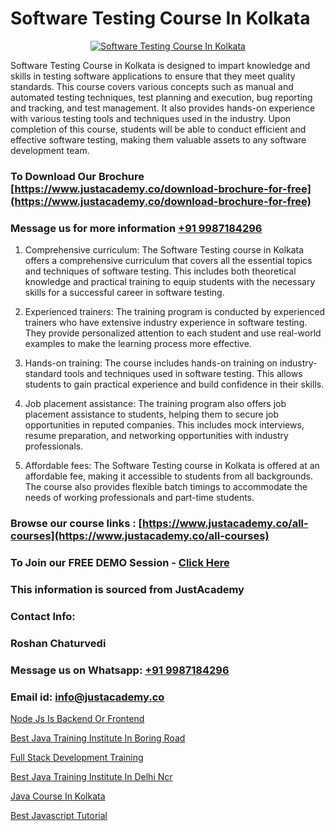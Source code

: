 # Software Testing Course In Kolkata

<p align="center">
  <a href="https://justacademy.co/program-detail/software-testing">
    <img src="https://justacademy.co/storage2/program_images/1704700438.webp" alt="Software Testing Course In Kolkata">
  </a>
</p>


Software Testing Course in Kolkata is designed to impart knowledge and skills in testing software applications to ensure that they meet quality standards. This course covers various concepts such as manual and automated testing techniques, test planning and execution, bug reporting and tracking, and test management. It also provides hands-on experience with various testing tools and techniques used in the industry. Upon completion of this course, students will be able to conduct efficient and effective software testing, making them valuable assets to any software development team.
### To Download Our Brochure [https://www.justacademy.co/download-brochure-for-free](https://www.justacademy.co/download-brochure-for-free)
### Message us for more information [+91 9987184296](https://api.whatsapp.com/send?phone=919987184296)
1) Comprehensive curriculum: The Software Testing course in Kolkata offers a comprehensive curriculum that covers all the essential topics and techniques of software testing. This includes both theoretical knowledge and practical training to equip students with the necessary skills for a successful career in software testing.

2) Experienced trainers: The training program is conducted by experienced trainers who have extensive industry experience in software testing. They provide personalized attention to each student and use real-world examples to make the learning process more effective.

3) Hands-on training: The course includes hands-on training on industry-standard tools and techniques used in software testing. This allows students to gain practical experience and build confidence in their skills.

4) Job placement assistance: The training program also offers job placement assistance to students, helping them to secure job opportunities in reputed companies. This includes mock interviews, resume preparation, and networking opportunities with industry professionals.

5) Affordable fees: The Software Testing course in Kolkata is offered at an affordable fee, making it accessible to students from all backgrounds. The course also provides flexible batch timings to accommodate the needs of working professionals and part-time students.

### Browse our course links : [https://www.justacademy.co/all-courses](https://www.justacademy.co/all-courses) 
### To Join our FREE DEMO Session - [Click Here](https://www.justacademy.co/register-for-course-demo)


### This information is sourced from JustAcademy
### Contact Info:
### Roshan Chaturvedi
### Message us on Whatsapp: [+91 9987184296](https://api.whatsapp.com/send?phone=919987184296)
### Email id: [info@justacademy.co](mailto:info@justacademy.co)
                
[Node Js Is Backend Or Frontend](https://www.linkedin.com/pulse/node-js-backend-frontend-justacademy-las-vegas-2lfjf?trackingId=S7nOPIK0VFKDin3lQK7u9Q%3D%3D&lipi=urn%3Ali%3Apage%3Ad_flagship3_company_admin%3B72drtJzFRpOZi%2BIA7t6Uhg%3D%3D)

[Best Java Training Institute In Boring Road](https://www.linkedin.com/pulse/best-java-training-institute-boring-road-justacademy-mumbai-lrbyc?trackingId=UTSaKUrPdYUIbZyc%2BaO%2BsQ%3D%3D&lipi=urn%3Ali%3Apage%3Ad_flagship3_showcase_admin%3B4hzOhjOyRsS4BMzXWRzbRw%3D%3D)

[Full Stack Development Training](https://medium.com/@mahi3106/full-stack-development-training-4d5bb297d5f1)

[Best Java Training Institute In Delhi Ncr](https://medium.com/@mistersumit961/best-java-training-institute-in-delhi-ncr-5e5746191393)

[Java Course In Kolkata](https://justacademyin.github.io/justacademy/Java-Course-In-Kolkata)

[Best Javascript Tutorial](https://justacademyin.github.io/Articles/Best-Javascript-Tutorial)

